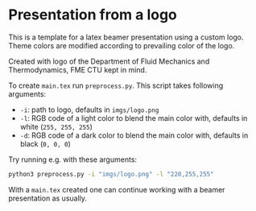 # Presentation from a logo

This is a template for a latex beamer presentation using a custom logo. Theme colors are modified according to prevailing color of the logo.

Created with logo of the Department of Fluid Mechanics and Thermodynamics, FME CTU kept in mind.

To create `main.tex` run `preprocess.py`. This script takes following arguments:

* `-i`: path to logo, defaults in `imgs/logo.png`
* `-l`: RGB code of a light color to blend the main color with, defaults in white (`255, 255, 255`)
* `-d`: RGB code of a dark color to blend the main color with, defaults in black (`0, 0, 0`)

Try running e.g. with these arguments:

```bash
python3 preprocess.py -i "imgs/logo.png" -l "220,255,255"
```

With a `main.tex` created one can continue working with a beamer presentation as usually.
